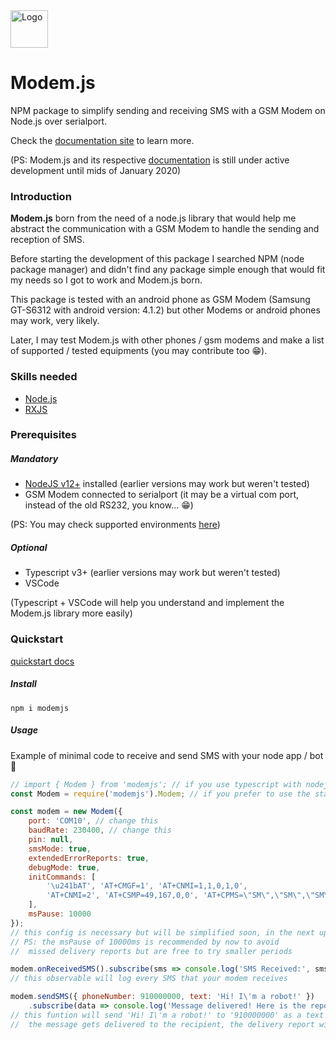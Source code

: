 <img src="https://github.com/jruipinto/modemjs/blob/master/docs/img/modemjs_logo_gray.svg" alt="Logo" width="60"/>



# Modem.js

NPM package to simplify sending and receiving SMS with a GSM Modem on Node.js over serialport.

Check the [documentation site](https://jruipinto.github.io/modemjs/) to learn more.

(PS: Modem.js and its respective [documentation](https://jruipinto.github.io/modemjs/) is still under active development until mids of January 2020)

### Introduction

**Modem.js** born from the need of a node.js library that would help me abstract the communication with a GSM Modem to handle the sending and reception of SMS.

Before starting the development of this package I searched NPM (node package manager) and didn't find any package simple enough that would fit my needs so I got to work and Modem.js born.

This package is tested with an android phone as GSM Modem (Samsung GT-S6312 with android version: 4.1.2) but other Modems or android phones may work, very likely.

Later, I may test Modem.js with other phones / gsm modems and make a list of supported / tested equipments (you may contribute too 😁).

### Skills needed

- [Node.js](https://nodejs.org/dist/latest-v12.x/docs/api/)
- [RXJS](https://rxjs-dev.firebaseapp.com)

### Prerequisites

##### Mandatory

- [NodeJS v12+](https://nodejs.org/en/download/) installed (earlier versions may work but weren't tested)
- GSM Modem connected to serialport (it may be a virtual com port, instead of the old RS232, you know... 😁)

(PS: You may check supported environments [here](https://jruipinto.github.io/modemjs/docs/supported-environments))

##### Optional

- Typescript v3+ (earlier versions may work but weren't tested)
- VSCode

(Typescript + VSCode will help you understand and implement the Modem.js library more easily)

### Quickstart

[quickstart docs](https://jruipinto.github.io/modemjs/docs/quickstart)

##### Install

```npm i modemjs```

##### Usage

Example of minimal code to receive and send SMS with your node app / bot 🤖

```javascript
// import { Modem } from 'modemjs'; // if you use typescript with nodejs
const Modem = require('modemjs').Modem; // if you prefer to use the standard nodejs' style javascript

const modem = new Modem({
    port: 'COM10', // change this 
    baudRate: 230400, // change this
    pin: null,
    smsMode: true,
    extendedErrorReports: true,
    debugMode: true,
    initCommands: [
        '\u241bAT', 'AT+CMGF=1', 'AT+CNMI=1,1,0,1,0',
        'AT+CNMI=2', 'AT+CSMP=49,167,0,0', 'AT+CPMS=\"SM\",\"SM\",\"SM\"'
    ],
    msPause: 10000
});
// this config is necessary but will be simplified soon, in the next updates of modem.js
// PS: the msPause of 10000ms is recommended by now to avoid
//  missed delivery reports but are free to try smaller periods

modem.onReceivedSMS().subscribe(sms => console.log('SMS Received:', sms));
// this observable will log every SMS that your modem receives

modem.sendSMS({ phoneNumber: 910000000, text: 'Hi! I\'m a robot!' })
    .subscribe(data => console.log('Message delivered! Here is the report:', data));
// this funtion will send 'Hi! I\'m a robot!' to '910000000' as a text message / SMS and when
//  the message gets delivered to the recipient, the delivery report will be logged

```
